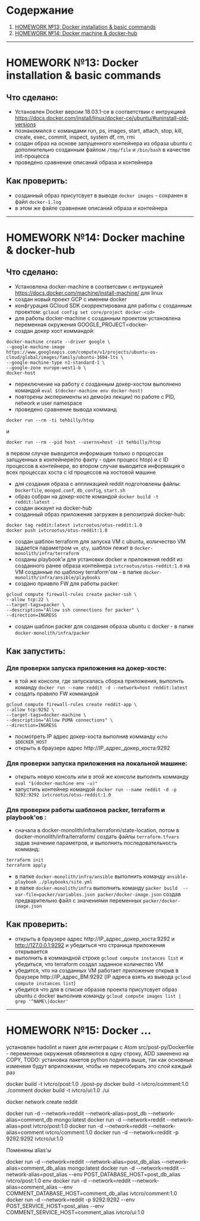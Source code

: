 # Содержание
1. [HOMEWORK №13: Docker installation & basic commands](#homework_13)
2. [HOMEWORK №14: Docker machine & docker-hub](#homework_14)

___
# HOMEWORK №13: Docker installation & basic commands <a name="homework_13"></a>

## Что сделано:
 - Установлен Docker версии 18.03.1-ce в соответствии с интрукцией  https://docs.docker.com/install/linux/docker-ce/ubuntu/#uninstall-old-versions
- познакомился с командами run, ps, images, start, attach, stop, kill, create, exec, commit, inspect, system df, rm, rmi
- создан образ на основе запущенного контейнера из образа ubuntu с дополнительно созданным файлом `/tmp/file` и `/bin/bash` в качестве init-процесса
- проведено сравнение описаний образа и контейнера

## Как проверить:
 - созданный образ присутсвует в выводе `docker images` - сохранен в файл `docker-1.log`
 - в этом же файле сравнение описаний образа и контейнера


___
# HOMEWORK №14: Docker machine & docker-hub <a name="homework_14"></a>

## Что сделано:
- Установлена docker-machine в соответсвии с интрукцией https://docs.docker.com/machine/install-machine/ для linux
- создан новый проект GCP с именем docker
- конфгурация GCloud SDK скорректирована для работы с созданным проектом: `gcloud config set core/project docker-<id>`
- для работы docker-machine с созданным проектом установлена переменная окружения GOOGLE_PROJECT=docker-<id>
- создан докер хост коммандой:
```
docker-machine create --driver google \
--google-machine-image https://www.googleapis.com/compute/v1/projects/ubuntu-os-cloud/global/images/family/ubuntu-1604-lts \
--google-machine-type n1-standard-1 \
--google-zone europe-west1-b \
docker-host
```
- переключение на работу с созданным докер-хостом выполнено командой `eval $(docker-machine env docker-host)`
- повторены эксперименты из демо(из лекции) по работе с PID, network и user namespace
- проведено сравнение вывода комманд
```
docker run --rm -ti tehbilly/htop
```
и
```
docker run --rm --pid host --userns=host -it tehbilly/htop
```
  в первом случае выводится информация только о процессах запщуенных в контейнере(по факту - один процесс htop) и с ID процессов в контейнере, во втором случае выводится информация о всех процессах хоста c id процессов на хостовой машине
- для создания образа с аппликацией reddit подготовлены файлы: `Dockerfile`, `mongod.conf`, `db_config`, `start.sh`
- образ собран на докер-хосте командой `docker build -t reddit:latest .`
- создан аккаунт на docker-hub
- созданный образ приложения загружен в репозитрий docker-hub:
```
docker tag reddit:latest ivtcrootus/otus-reddit:1.0
docker push ivtcrootus/otus-reddit:1.0
```

- создан шаблон terraform для запуска VM с ubuntu, количество VM задается параметром `vm_qty`, шаблон лежит в `docker-monolith/infra/terraform`
- созданы playbook'и для установки docker и приложения reddit из созданного ранее образа контейнера `ivtcrootus/otus-reddit:1.0` на VM созданные по шаблону terraform'ом - в папке `docker-monolith/infra/ansible/playbooks`
- создано приавло FW для работы packer:
```
gcloud compute firewall-rules create packer-ssh \
--allow tcp:22 \
--target-tags=packer \
--description="Allow ssh connections for packer" \
--direction=INGRESS
```
- создан шаблон packer для создания образа ubuntu с docker - в папке `docker-monolith/infra/packer`

## Как запустить:
### Для проверки запуска приложения на докер-хосте:
- в той же консоли, где запускалась сборка приложения, выполнть команду `docker run --name reddit -d --network=host reddit:latest`
- создать правило FW коммандой
```
gcloud compute firewall-rules create reddit-app \
--allow tcp:9292 \
--target-tags=docker-machine \
--description="Allow PUMA connections" \
--direction=INGRESS
```
- посмотреть IP адрес докер-хоста выполнив комманду `echo $DOCKER_HOST`
- открыть в браузере адрес http://IP_адрес_докер_хоста:9292

### Для проверки запуска приложения на локальной машине:
- открыть новую консоль или в этой же консоли выполнть комманду `eval "$(docker-machine env -u)"`
- запустить контейнер командой `docker run --name reddit -d -p 9292:9292 ivtcrootus/otus-reddit:1.0`

### Для проверки работы шаблонов packer, terraform и playbook'ов :
- сначала в docker-monolith/infra/terraform/state-location, потом в docker-monolith/infra/terraform/ создать файлы `terraform.tfvars` задав значение параметров, и выполнить последовательность комманд:
```
terraform init
terraform apply
```
- в папке `docker-monolith/infra/ansible` выполнить команду `ansible-playbook ./playbooks/site.yml`
- в папке `docker-monolith/infra` выполнить команду `packer build  --var-file=packer/variables.json packer/docker-image.json` создав предварительно файл с значениями переменных `packer/docker-image.json`

## Как проверить:
- открыть в браузере адрес http://IP_адрес_докер_хоста:9292 и  http://127.0.0.1:9292 и убедиться что страница приложения открывается
- выполнить в коммандной строке `gcloud compute instances list` и убедиться, что terraform создал заданное количество VM
- убедится, что на созданных VM работает приложение открыв в браузере http://IP_адрес_ВМ:9292 (IP адреса взять из вывода `gcloud compute instances list`)
- убедится что для в списке образов проекта присутсвует образ ubuntu с docker выполнив команду `gcloud compute images list | grep '^NAME\|docker'`

___
# HOMEWORK №15: Docker ... <a name="homework_15"></a>

установлен hadolint и пакет для интеграции с Atom
src/post-py/Dockerfile - переменные окружения обявляются в одну строку, ADD заменено на COPY, TODO: установка пакетов python поднята выше, так как основные изменеия будут вприложении, чтобы не пересобирать это слой каждый раз

docker build -t ivtcro/post:1.0 ./post-py
docker build -t ivtcro/comment:1.0 ./comment
docker build -t ivtcro/ui:1.0 ./ui




docker network create reddit

docker run -d --network=reddit --network-alias=post_db --network-alias=comment_db mongo:latest
docker run -d --network=reddit --network-alias=post ivtcro/post:1.0
docker run -d --network=reddit --network-alias=comment ivtcro/comment:1.0
docker run -d --network=reddit -p 9292:9292 ivtcro/ui:1.0

Поменяны alias'ы

docker run -d --network=reddit --network-alias=post_db_alias --network-alias=comment_db_alias mongo:latest
docker run -d --network=reddit --network-alias=post_alias --env POST_DATABASE_HOST=post_db_alias ivtcro/post:1.0 env
docker run -d --network=reddit --network-alias=comment_alias --env COMMENT_DATABASE_HOST=comment_db_alias ivtcro/comment:1.0
docker run -d --network=reddit -p 9292:9292 --env POST_SERVICE_HOST=post_alias --env COMMENT_SERVICE_HOST=comment_alias ivtcro/ui:1.0
